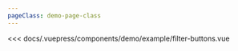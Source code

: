 ```yaml
---
pageClass: demo-page-class
---
```


<!-- markdownlint-disable MD033 -->
<client-only>
<demo-box codesandbox="https://codesandbox.io/s/4jjqnxkjm0?module=%2Fsrc%2FApp.vue&view=preview">
<div slot="demo">

  <demo-example-filter-buttons />

</div>

<div slot="code">

<<< docs/.vuepress/components/demo/example/filter-buttons.vue

</div>

</demo-box>
</client-only>
<!-- markdownlint-enable MD033 -->

